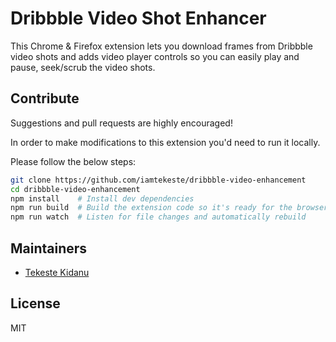 # Dribbble Video Shot Enhancer

This Chrome & Firefox extension lets you download frames from Dribbble video shots and adds video player controls so you can easily play and pause, seek/scrub the video shots.

## Contribute

Suggestions and pull requests are highly encouraged!

In order to make modifications to this extension you'd need to run it locally.

Please follow the below steps:

```sh
git clone https://github.com/iamtekeste/dribbble-video-enhancement
cd dribbble-video-enhancement
npm install    # Install dev dependencies
npm run build  # Build the extension code so it's ready for the browser
npm run watch  # Listen for file changes and automatically rebuild
```

## Maintainers

- [Tekeste Kidanu](https://github.com/iamtekeste)

## License

MIT
